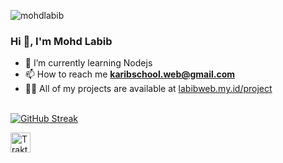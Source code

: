 <p align="left"> <img src="https://komarev.com/ghpvc/?username=mohdlabib&label=Profile%20views&color=0e75b6&style=flat" alt="mohdlabib" /> </p>

### Hi 👋, I'm Mohd Labib

- 🌱 I’m currently learning Nodejs
- 📫 How to reach me **karibschool.web@gmail.com**
- 👨‍💻 All of my projects are available at [labibweb.my.id/project](https://labibweb.my.id/project)

<br>[![GitHub Streak](https://streak-stats.demolab.com?user=mohdlabib&theme=radical&border_radius=5)](https://git.io/streak-stats)

<a href="https://trakteer.id/Gum8597" target="_blank">
  <img id="wse-buttons-preview" src="https://cdn.trakteer.id/images/embed/trbtn-red-1.png" height="32" style="border:0px;height:32px;" alt="Trakteer Saya">
</a><br><br><br>
